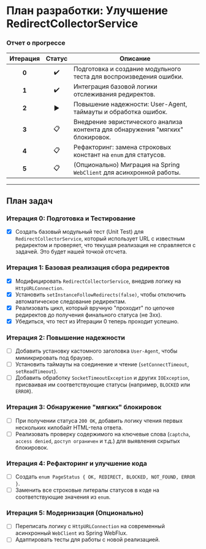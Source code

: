 # План разработки: Улучшение RedirectCollectorService

### Отчет о прогрессе

| Итерация | Статус | Описание                                                              |
|:--------:|:------:|-----------------------------------------------------------------------|
| **0**    |   ✔️    | Подготовка и создание модульного теста для воспроизведения ошибки.    |
| **1**    |   ✔️    | Интеграция базовой логики отслеживания редиректов.                    |
| **2**    |   ▶️    | Повышение надежности: User-Agent, таймауты и обработка ошибок.        |
| **3**    |   📋    | Внедрение эвристического анализа контента для обнаружения "мягких" блокировок. |
| **4**    |   📋    | Рефакторинг: замена строковых констант на `enum` для статусов.         |
| **5**    |   📋    | (Опционально) Миграция на Spring `WebClient` для асинхронной работы.   |

---

## План задач

### Итерация 0: Подготовка и Тестирование
- [x] Создать базовый модульный тест (Unit Test) для `RedirectCollectorService`, который использует URL с известным редиректом и проверяет, что текущая реализация не справляется с задачей. Это будет нашей точкой отсчета.

### Итерация 1: Базовая реализация сбора редиректов
- [x] Модифицировать `RedirectCollectorService`, внедрив логику на `HttpURLConnection`.
- [x] Установить `setInstanceFollowRedirects(false)`, чтобы отключить автоматическое следование редиректам.
- [x] Реализовать цикл, который вручную "проходит" по цепочке редиректов до получения финального статуса (не 3xx).
- [x] Убедиться, что тест из Итерации 0 теперь проходит успешно.

### Итерация 2: Повышение надежности
- [ ] Добавить установку кастомного заголовка `User-Agent`, чтобы мимикрировать под браузер.
- [ ] Установить таймауты на соединение и чтение (`setConnectTimeout`, `setReadTimeout`).
- [ ] Добавить обработку `SocketTimeoutException` и других `IOException`, присваивая им соответствующие статусы (например, `BLOCKED` или `ERROR`).

### Итерация 3: Обнаружение "мягких" блокировок
- [ ] При получении статуса `200 OK`, добавить логику чтения первых нескольких килобайт HTML-тела ответа.
- [ ] Реализовать проверку содержимого на ключевые слова (`captcha`, `access denied`, `доступ ограничен` и т.д.) для выявления скрытых блокировок.

### Итерация 4: Рефакторинг и улучшение кода
- [ ] Создать `enum PageStatus { OK, REDIRECT, BLOCKED, NOT_FOUND, ERROR }`.
- [ ] Заменить все строковые литералы статусов в коде на соответствующие значения из `enum`.

### Итерация 5: Модернизация (Опционально)
- [ ] Переписать логику с `HttpURLConnection` на современный асинхронный `WebClient` из Spring WebFlux.
- [ ] Адаптировать тесты для работы с новой реализацией.